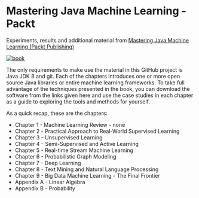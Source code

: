 # Mastering Java Machine Learning - Packt
Experiments, results and additional material from [Mastering Java Machine Learning (Packt Publishing)](https://www.packtpub.com/big-data-and-business-intelligence/mastering-java-machine-learning)

[![book](https://d1ldz4te4covpm.cloudfront.net/sites/default/files/imagecache/ppv4_main_book_cover/new5137.png "Book cover")](https://www.packtpub.com/big-data-and-business-intelligence/mastering-java-machine-learning)

The only requirements to make use the material in this GitHub project is Java JDK 8 and git.  Each of the chapters introduces one or more open source Java libraries or entire machine learning frameworks.  To take full advantage of the techniques presented in the book, you can download the software from the links given here and use the case studies in each chapter as a guide to exploring the tools and methods for yourself.

As a quick recap, these are the chapters:
- Chapter 1 - Machine Learning Review - none
- Chapter 2 - Practical Approach to Real-World Supervised Learning
- Chapter 3 - Unsupervised Learning
- Chapter 4 - Semi-Supervised and Active Learning
- Chapter 5 - Real-time Stream Machine Learning
- Chapter 6 - Probabilistic Graph Modeling
- Chapter 7 - Deep Learning
- Chapter 8 - Text Mining and Natural Language Processing
- Chapter 9 - Big Data Machine Learning - The Final Frontier
- Appendix A - Linear Algebra
- Appendix B - Probability
